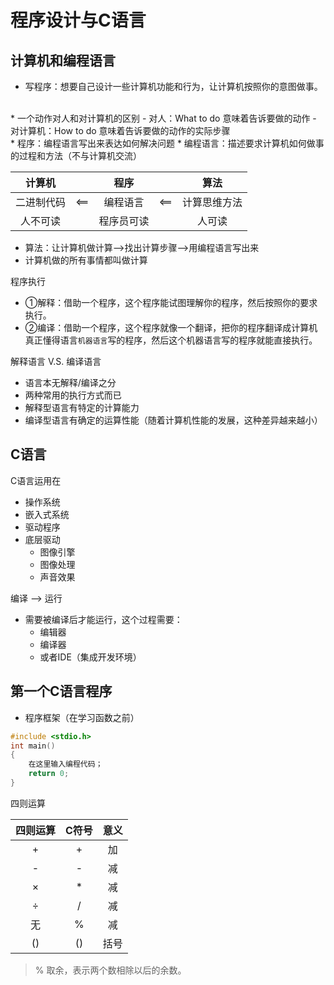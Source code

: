 <!--
 * @Date: 2020-07-05 17:31:11
 * @Author: Dai Zhechen
 * @Github: https://github.com/zhechendai
 * @LastEditTime: 2020-07-05 21:19:18
 * @Copyright ©️ 2020 Dai Zhechen. All Rights Reserved.
--> 

程序设计与C语言
====

计算机和编程语言
----

* 写程序：想要自己设计一些计算机功能和行为，让计算机按照你的意图做事。
<br>
* 一个动作对人和对计算机的区别
    - 对人：What to do 意味着告诉要做的动作
    - 对计算机：How to do 意味着告诉要做的动作的实际步骤
<br>
* 程序：编程语言写出来表达如何解决问题
* 编程语言：描述要求计算机如何做事的过程和方法（不与计算机交流）

计算机 |  | 程序 |  | 算法 |
:-: | :-: | :-: | :-: | :-: |
二进制代码 | <== | 编程语言 | <== | 计算思维方法
人不可读 |  | 程序员可读 |  | 人可读

* 算法：让计算机做计算-->找出计算步骤-->用编程语言写出来
* 计算机做的所有事情都叫做计算

程序执行
- ①解释：借助一个程序，这个程序能试图理解你的程序，然后按照你的要求执行。
- ②编译：借助一个程序，这个程序就像一个翻译，把你的程序翻译成计算机真正懂得语言`机器语言`写的程序，然后这个机器语言写的程序就能直接执行。

解释语言 V.S. 编译语言
- 语言本无解释/编译之分
- 两种常用的执行方式而已
- 解释型语言有特定的计算能力
- 编译型语言有确定的运算性能（随着计算机性能的发展，这种差异越来越小）

C语言
----

C语言运用在
- 操作系统
- 嵌入式系统
- 驱动程序
- 底层驱动
    - 图像引擎
    - 图像处理
    - 声音效果

编译 --> 运行
- 需要被编译后才能运行，这个过程需要：
    - 编辑器
    - 编译器
    - 或者IDE（集成开发环境）

第一个C语言程序
----

* 程序框架（在学习函数之前）

```c
#include <stdio.h>
int main()
{
    在这里输入编程代码；
    return 0;
}
```

四则运算

| 四则运算 | C符号 | 意义 |
| :-: | :-: | :-: | 
| + | + | 加 |
| - | - | 减 |
| × | * | 减 |
| ÷ | / | 减 |
| 无 | % | 减 |
| () | () | 括号 |
>% 取余，表示两个数相除以后的余数。